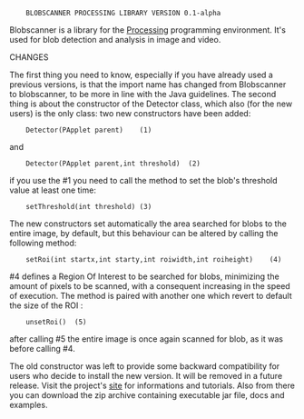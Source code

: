 		BLOBSCANNER PROCESSING LIBRARY VERSION 0.1-alpha

Blobscanner is a library for the [Processing](http://processing.org) programming 
environment. It's used for blob detection and analysis in image and video.

CHANGES

The first thing you need to know, especially if you have already used a previous
versions, is that the import name has changed from Blobscanner to blobscanner, 
to be more in line with the Java guidelines. The second thing is about the 
constructor of the Detector class, which also (for the new users) is the only
class: two new constructors have been added:

		Detector(PApplet parent)	(1)  

and  
		
		Detector(PApplet parent,int threshold)	(2)

if you use the #1 you need to call the method to set the blob's threshold value 
at least one time:
	        	
		setThreshold(int threshold)	(3)

The new constructors set automatically the area searched for blobs to the 
entire image, by default, but this behaviour can be altered by calling the 
following method:

		setRoi(int startx,int starty,int roiwidth,int roiheight)	(4)

 #4 defines a Region Of Interest to be searched for blobs, minimizing the 
amount of pixels to be scanned, with a consequent increasing in the speed of 
execution. The method is paired with another one which revert to default the size
of the ROI :

		unsetRoi()	(5)

after calling #5 the entire image is once again scanned for blob, as it was before 
calling #4.

The old constructor was left to provide some backward compatibility for users who 
decide to install the new version. It will be removed in a future release. 
Visit the project's [site](https://sites.google.com/site/blobscanner/home) for 
informations and tutorials. Also from there you can download the zip archive
containing executable jar file, docs and examples. 

